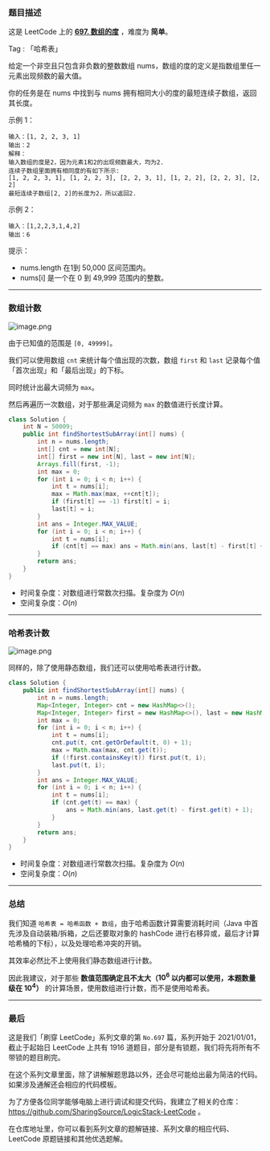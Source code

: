 ### 题目描述

这是 LeetCode 上的 **[697. 数组的度](https://leetcode-cn.com/problems/degree-of-an-array/solution/shu-zu-ji-shu-ha-xi-biao-ji-shu-jie-fa-y-a0mg/)** ，难度为 **简单**。

Tag : 「哈希表」



给定一个非空且只包含非负数的整数数组 nums，数组的度的定义是指数组里任一元素出现频数的最大值。

你的任务是在 nums 中找到与 nums 拥有相同大小的度的最短连续子数组，返回其长度。


示例 1：
```
输入：[1, 2, 2, 3, 1]
输出：2
解释：
输入数组的度是2，因为元素1和2的出现频数最大，均为2.
连续子数组里面拥有相同度的有如下所示:
[1, 2, 2, 3, 1], [1, 2, 2, 3], [2, 2, 3, 1], [1, 2, 2], [2, 2, 3], [2, 2]
最短连续子数组[2, 2]的长度为2，所以返回2.
```
示例 2：
```
输入：[1,2,2,3,1,4,2]
输出：6
```

提示：
* nums.length 在1到 50,000 区间范围内。
* nums[i] 是一个在 0 到 49,999 范围内的整数。

---

### 数组计数

![image.png](https://pic.leetcode-cn.com/1613799894-ZftKMC-image.png)

由于已知值的范围是 `[0, 49999]`。

我们可以使用数组 `cnt` 来统计每个值出现的次数，数组 `first` 和 `last` 记录每个值「首次出现」和「最后出现」的下标。

同时统计出最大词频为 `max`。

然后再遍历一次数组，对于那些满足词频为 `max` 的数值进行长度计算。

```Java []
class Solution {
    int N = 50009;
    public int findShortestSubArray(int[] nums) {
        int n = nums.length;
        int[] cnt = new int[N];
        int[] first = new int[N], last = new int[N];
        Arrays.fill(first, -1);
        int max = 0;
        for (int i = 0; i < n; i++) {
            int t = nums[i];
            max = Math.max(max, ++cnt[t]);
            if (first[t] == -1) first[t] = i;
            last[t] = i;
        }
        int ans = Integer.MAX_VALUE;
        for (int i = 0; i < n; i++) {
            int t = nums[i];
            if (cnt[t] == max) ans = Math.min(ans, last[t] - first[t] + 1);
        }
        return ans;
    }
}
```
* 时间复杂度：对数组进行常数次扫描。复杂度为 $O(n)$
* 空间复杂度：$O(n)$


***

### 哈希表计数

![image.png](https://pic.leetcode-cn.com/1613799953-HZKoaL-image.png)

同样的，除了使用静态数组，我们还可以使用哈希表进行计数。

```java 
class Solution {
    public int findShortestSubArray(int[] nums) {
        int n = nums.length;
        Map<Integer, Integer> cnt = new HashMap<>();
        Map<Integer, Integer> first = new HashMap<>(), last = new HashMap<>();
        int max = 0;
        for (int i = 0; i < n; i++) {
            int t = nums[i];
            cnt.put(t, cnt.getOrDefault(t, 0) + 1);
            max = Math.max(max, cnt.get(t));
            if (!first.containsKey(t)) first.put(t, i);
            last.put(t, i);
        }
        int ans = Integer.MAX_VALUE;
        for (int i = 0; i < n; i++) {
            int t = nums[i];
            if (cnt.get(t) == max) {
                ans = Math.min(ans, last.get(t) - first.get(t) + 1);
            }
        }
        return ans;
    }
}
```
* 时间复杂度：对数组进行常数次扫描。复杂度为 $O(n)$
* 空间复杂度：$O(n)$


***

### 总结

我们知道 `哈希表 = 哈希函数 + 数组`，由于哈希函数计算需要消耗时间（Java 中首先涉及自动装箱/拆箱，之后还要取对象的 hashCode 进行右移异或，最后才计算哈希桶的下标），以及处理哈希冲突的开销。

其效率必然比不上使用我们静态数组进行计数。

因此我建议，对于那些 **数值范围确定且不太大（$10^6$ 以内都可以使用，本题数量级在 $10^4$）** 的计算场景，使用数组进行计数，而不是使用哈希表。


---

### 最后

这是我们「刷穿 LeetCode」系列文章的第 `No.697` 篇，系列开始于 2021/01/01，截止于起始日 LeetCode 上共有 1916 道题目，部分是有锁题，我们将先将所有不带锁的题目刷完。

在这个系列文章里面，除了讲解解题思路以外，还会尽可能给出最为简洁的代码。如果涉及通解还会相应的代码模板。

为了方便各位同学能够电脑上进行调试和提交代码，我建立了相关的仓库：https://github.com/SharingSource/LogicStack-LeetCode 。

在仓库地址里，你可以看到系列文章的题解链接、系列文章的相应代码、LeetCode 原题链接和其他优选题解。

